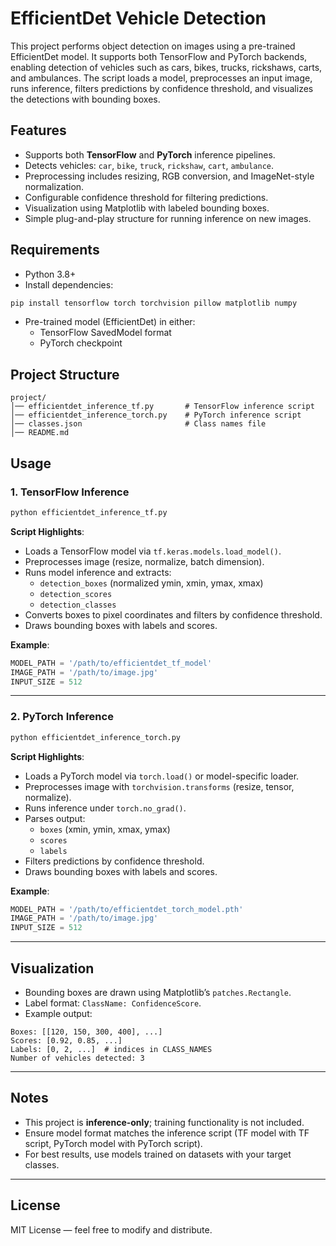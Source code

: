 # EfficientDet Vehicle Detection

This project performs object detection on images using a pre-trained EfficientDet model. It supports both TensorFlow and PyTorch backends, enabling detection of vehicles such as cars, bikes, trucks, rickshaws, carts, and ambulances. The script loads a model, preprocesses an input image, runs inference, filters predictions by confidence threshold, and visualizes the detections with bounding boxes.

## Features
- Supports both **TensorFlow** and **PyTorch** inference pipelines.
- Detects vehicles: `car`, `bike`, `truck`, `rickshaw`, `cart`, `ambulance`.
- Preprocessing includes resizing, RGB conversion, and ImageNet-style normalization.
- Configurable confidence threshold for filtering predictions.
- Visualization using Matplotlib with labeled bounding boxes.
- Simple plug-and-play structure for running inference on new images.

## Requirements
- Python 3.8+
- Install dependencies:
```bash
pip install tensorflow torch torchvision pillow matplotlib numpy
```
- Pre-trained model (EfficientDet) in either:
  - TensorFlow SavedModel format
  - PyTorch checkpoint

## Project Structure
```
project/
│── efficientdet_inference_tf.py       # TensorFlow inference script
│── efficientdet_inference_torch.py    # PyTorch inference script
│── classes.json                       # Class names file
│── README.md
```

## Usage

### 1. TensorFlow Inference
```bash
python efficientdet_inference_tf.py
```
**Script Highlights**:
- Loads a TensorFlow model via `tf.keras.models.load_model()`.
- Preprocesses image (resize, normalize, batch dimension).
- Runs model inference and extracts:
  - `detection_boxes` (normalized ymin, xmin, ymax, xmax)
  - `detection_scores`
  - `detection_classes`
- Converts boxes to pixel coordinates and filters by confidence threshold.
- Draws bounding boxes with labels and scores.

**Example**:
```python
MODEL_PATH = '/path/to/efficientdet_tf_model'
IMAGE_PATH = '/path/to/image.jpg'
INPUT_SIZE = 512
```

---

### 2. PyTorch Inference
```bash
python efficientdet_inference_torch.py
```
**Script Highlights**:
- Loads a PyTorch model via `torch.load()` or model-specific loader.
- Preprocesses image with `torchvision.transforms` (resize, tensor, normalize).
- Runs inference under `torch.no_grad()`.
- Parses output:
  - `boxes` (xmin, ymin, xmax, ymax)
  - `scores`
  - `labels`
- Filters predictions by confidence threshold.
- Draws bounding boxes with labels and scores.

**Example**:
```python
MODEL_PATH = '/path/to/efficientdet_torch_model.pth'
IMAGE_PATH = '/path/to/image.jpg'
INPUT_SIZE = 512
```

---

## Visualization
- Bounding boxes are drawn using Matplotlib’s `patches.Rectangle`.
- Label format: `ClassName: ConfidenceScore`.
- Example output:
```
Boxes: [[120, 150, 300, 400], ...]
Scores: [0.92, 0.85, ...]
Labels: [0, 2, ...]  # indices in CLASS_NAMES
Number of vehicles detected: 3
```

---

## Notes
- This project is **inference-only**; training functionality is not included.
- Ensure model format matches the inference script (TF model with TF script, PyTorch model with PyTorch script).
- For best results, use models trained on datasets with your target classes.

---

## License
MIT License — feel free to modify and distribute.